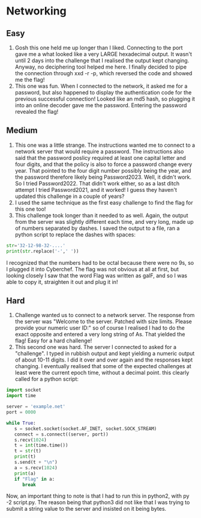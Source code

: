# Networking

## Easy
1. Gosh this one held me up longer than I liked. Connecting to the port gave me a what looked like a very LARGE hexadecimal output. It wasn't until 2 days into the challenge that I realised the output kept changing. Anyway, no deciphering tool helped me here. I finally decided to pipe the connection through xxd -r -p, which reversed the code and showed me the flag!
2. This one was fun. When I connected to the network, it asked me for a password, but also happened to display the authentication code for the previous successful connection! Looked like an md5 hash, so plugging it into an online decoder gave me the password. Entering the password revealed the flag!
   

## Medium
1. This one was a little strange. The instructions wanted me to connect to a network server that would require a password. The instructions also said that the password poslicy required at least one capital letter and four digits, and that the policy is also to force a password change every year. That pointed to the four digit number possibly being the year, and the password therefore likely being Password2023. Well, it didn't work. So I tried Password2022. That didn't work either, so as a last ditch attempt I tried Password2021, and it worked! I guess they haven't updated this challenge in a couple of years?
2. I used the same technique as the first easy challenge to find the flag for this one too!
3. This challenge took longer than it needed to as well. Again, the output from the server was slightly different each time, and very long, made up of numbers separated by dashes. I saved the output to a file, ran a python script to replace the dashes with spaces:

``` python
str='32-12-98-32-....'
print(str.replace('-',' '))
```

I recognized that the numbers had to be octal because there were no 9s, so I plugged it into Cyberchef. The flag was not obvious at all at first, but looking closely I saw that the word Flag was written as galF, and so I was able to copy it, straighten it out and plug it in!

## Hard
1. Challenge wanted us to connect to a network server. The response from the server was "Welcome to the server. Patched with size limits. Please provide your numeric user ID:" so of course I realised I had to do the exact opposite and entered a very long string of As. That yielded the flag! Easy for a hard challenge!
2. This second one was hard. The server I connected to asked for a "challenge". I typed in rubbish output and kept yielding a numeric output of about 10-11 digits. I did it over and over again and the responses kept changing. I eventually realised that some of the expected challenges at least were the current epoch time, without a decimal point. this clearly called for a python script:

```python
import socket
import time

server = 'example.net'
port = 0000

while True:
   s = socket.socket(socket.AF_INET, socket.SOCK_STREAM)
   connect = s.connect((server, port))
   s.recv(1024)
   t = int(time.time())
   t = str(t)
   print(t)
   s.send(t + "\n")
   a = s.recv(1024)
   print(a)
   if "Flag" in a:
      break
```
Now, an important thing to note is that I had to run this in python2, with py -2 script.py. The reason being that python3 did not like that I was trying to submit a string value to the server and insisted on it being bytes.
